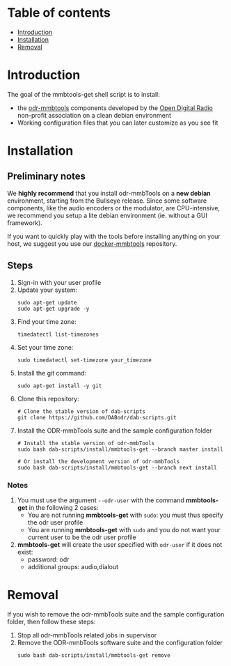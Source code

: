 # Table of contents
- [Introduction](#introduction)
- [Installation](#installation)
- [Removal](#removal)

# Introduction
The goal of the mmbtools-get shell script is to install:
- the [odr-mmbtools](https://www.opendigitalradio.org/mmbtools) components developed by the [Open Digital Radio](https://www.opendigitalradio.org/) non-profit association on a clean debian environment
- Working configuration files that you can later customize as you see fit

# Installation
## Preliminary notes
We **highly recommend** that you install odr-mmbTools on a **new debian** environment, starting from the Bullseye release. Since some software components, like the audio encoders or the modulator, are CPU-intensive, we recommend you setup a lite debian environment (ie. without a GUI framework).

If you want to quickly play with the tools before installing anything on your host, we suggest you use our [docker-mmbtools](https://github.com/opendigitalradio/docker-mmbtools) repository.

## Steps
1. Sign-in with your user profile
1. Update your system:
   ```
   sudo apt-get update
   sudo apt-get upgrade -y
   ```
1. Find your time zone:
   ```
   timedatectl list-timezones
   ```
1. Set your time zone:
   ```
   sudo timedatectl set-timezone your_timezone
   ```
1. Install the git command:
   ```
   sudo apt-get install -y git
   ```
1. Clone this repository:
   ```
   # Clone the stable version of dab-scripts
   git clone https://github.com/DABodr/dab-scripts.git

   ```
1. Install the ODR-mmbTools suite and the sample configuration folder
   ```
   # Install the stable version of odr-mmbTools
   sudo bash dab-scripts/install/mmbtools-get --branch master install

   # Or install the development version of odr-mmbTools
   sudo bash dab-scripts/install/mmbtools-get --branch next install
   ```

### Notes
1. You must use the argument `--odr-user` with the command **mmbtools-get** in the following 2 cases:
	- You are not running **mmbtools-get** with `sudo`: you must thus specify the odr user profile
	- You are running **mmbtools-get** with `sudo` and you do not want your current user to be the odr user profile
1. **mmbtools-get** will create the user specified with `odr-user` if it does not exist:
	- password: odr
	- additional groups: audio,dialout

# Removal
If you wish to remove the odr-mmbTools suite and the sample configuration folder, then follow these steps:
1. Stop all odr-mmbTools related jobs in supervisor
2. Remove the ODR-mmbTools software suite and the configuration folder
   ```
   sudo bash dab-scripts/install/mmbtools-get remove
   ```

